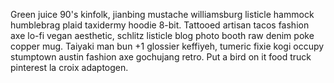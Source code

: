 Green juice 90's kinfolk, jianbing mustache williamsburg listicle hammock humblebrag plaid taxidermy hoodie 8-bit. Tattooed artisan tacos fashion axe lo-fi vegan aesthetic, schlitz listicle blog photo booth raw denim poke copper mug. Taiyaki man bun +1 glossier keffiyeh, tumeric fixie kogi occupy stumptown austin fashion axe gochujang retro. Put a bird on it food truck pinterest la croix adaptogen.